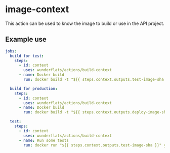 # image-context

This action can be used to know the image to build or use in the API project.

## Example use

```yaml
jobs:
  build for test:
    steps:
      - id: context
        uses: wunderflats/actions/build-context
      - name: Docker build
        run: docker build -t "${{ steps.context.outputs.test-image-sha }}" .

  build for production:
    steps:
      - id: context
        uses: wunderflats/actions/build-context
      - name: Docker build
        run: docker build -t "${{ steps.context.outputs.deploy-image-sha }}" .

  test:
    steps:
      - id: context
        uses: wunderflats/actions/build-context
      - name: Run some tests
        run: docker run "${{ steps.context.outputs.test-image-sha }}" yarn jest some-tests
```
